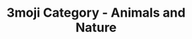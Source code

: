 ---
layout: category_animals&nature
title: 3moji Category - Animals and Nature
permalink: animals&nature.html
emoji: speech_balloon
image: assets/img/3moji/thumbnail.png
---